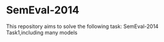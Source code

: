 # SemEval-2014
This repository aims to solve the following task: SemEval-2014 Task1,including many models
